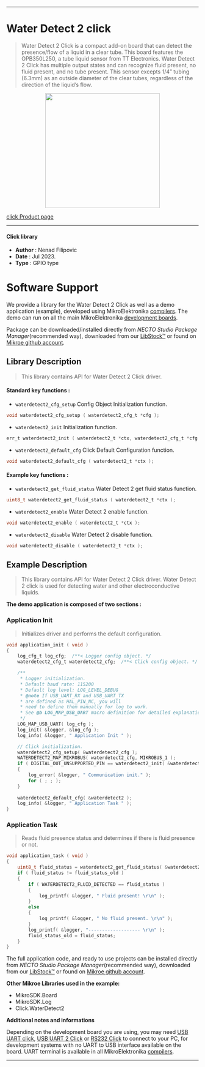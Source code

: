
---
# Water Detect 2 click

> Water Detect 2 Click is a compact add-on board that can detect the presence/flow of a liquid in a clear tube. This board features the OPB350L250, a tube liquid sensor from TT Electronics. Water Detect 2 Click has multiple output states and can recognize fluid present, no fluid present, and no tube present. This sensor excepts 1/4” tubing (6.3mm) as an outside diameter of the clear tubes, regardless of the direction of the liquid’s flow.

<p align="center">
  <img src="https://download.mikroe.com/images/click_for_ide/waterdetect2_click.png" height=300px>
</p>

[click Product page](https://www.mikroe.com/water-detect-2-click)

---


#### Click library

- **Author**        : Nenad Filipovic
- **Date**          : Jul 2023.
- **Type**          : GPIO type


# Software Support

We provide a library for the Water Detect 2 Click
as well as a demo application (example), developed using MikroElektronika
[compilers](https://www.mikroe.com/necto-studio).
The demo can run on all the main MikroElektronika [development boards](https://www.mikroe.com/development-boards).

Package can be downloaded/installed directly from *NECTO Studio Package Manager*(recommended way), downloaded from our [LibStock&trade;](https://libstock.mikroe.com) or found on [Mikroe github account](https://github.com/MikroElektronika/mikrosdk_click_v2/tree/master/clicks).

## Library Description

> This library contains API for Water Detect 2 Click driver.

#### Standard key functions :

- `waterdetect2_cfg_setup` Config Object Initialization function.
```c
void waterdetect2_cfg_setup ( waterdetect2_cfg_t *cfg );
```

- `waterdetect2_init` Initialization function.
```c
err_t waterdetect2_init ( waterdetect2_t *ctx, waterdetect2_cfg_t *cfg );
```

- `waterdetect2_default_cfg` Click Default Configuration function.
```c
void waterdetect2_default_cfg ( waterdetect2_t *ctx );
```

#### Example key functions :

- `waterdetect2_get_fluid_status` Water Detect 2 get fluid status function.
```c
uint8_t waterdetect2_get_fluid_status ( waterdetect2_t *ctx );
```

- `waterdetect2_enable` Water Detect 2 enable function.
```c
void waterdetect2_enable ( waterdetect2_t *ctx );
```

- `waterdetect2_disable` Water Detect 2 disable function.
```c
void waterdetect2_disable ( waterdetect2_t *ctx );
```

## Example Description

> This library contains API for Water Detect 2 Click driver.
> Water Detect 2 click is used for detecting water and other electroconductive liquids.

**The demo application is composed of two sections :**

### Application Init

> Initializes driver and performs the default configuration.

```c
void application_init ( void ) 
{
    log_cfg_t log_cfg;  /**< Logger config object. */
    waterdetect2_cfg_t waterdetect2_cfg;  /**< Click config object. */

    /** 
     * Logger initialization.
     * Default baud rate: 115200
     * Default log level: LOG_LEVEL_DEBUG
     * @note If USB_UART_RX and USB_UART_TX 
     * are defined as HAL_PIN_NC, you will 
     * need to define them manually for log to work. 
     * See @b LOG_MAP_USB_UART macro definition for detailed explanation.
     */
    LOG_MAP_USB_UART( log_cfg );
    log_init( &logger, &log_cfg );
    log_info( &logger, " Application Init " );

    // Click initialization.
    waterdetect2_cfg_setup( &waterdetect2_cfg );
    WATERDETECT2_MAP_MIKROBUS( waterdetect2_cfg, MIKROBUS_1 );
    if ( DIGITAL_OUT_UNSUPPORTED_PIN == waterdetect2_init( &waterdetect2, &waterdetect2_cfg ) ) 
    {
        log_error( &logger, " Communication init." );
        for ( ; ; );
    }
    
    waterdetect2_default_cfg( &waterdetect2 );
    log_info( &logger, " Application Task " );
}
```

### Application Task

> Reads fluid presence status and determines if there is fluid presence or not.

```c
void application_task ( void ) 
{
    uint8_t fluid_status = waterdetect2_get_fluid_status( &waterdetect2 );
    if ( fluid_status != fluid_status_old )
    {
        if ( WATERDETECT2_FLUID_DETECTED == fluid_status )
        {
            log_printf( &logger, " Fluid present! \r\n" );
        }
        else
        {
            log_printf( &logger, " No fluid present. \r\n" );
        }
        log_printf( &logger, "------------------- \r\n" );
        fluid_status_old = fluid_status;
    }
}
```

The full application code, and ready to use projects can be installed directly from *NECTO Studio Package Manager*(recommended way), downloaded from our [LibStock&trade;](https://libstock.mikroe.com) or found on [Mikroe github account](https://github.com/MikroElektronika/mikrosdk_click_v2/tree/master/clicks).

**Other Mikroe Libraries used in the example:**

- MikroSDK.Board
- MikroSDK.Log
- Click.WaterDetect2

**Additional notes and informations**

Depending on the development board you are using, you may need
[USB UART click](https://www.mikroe.com/usb-uart-click),
[USB UART 2 Click](https://www.mikroe.com/usb-uart-2-click) or
[RS232 Click](https://www.mikroe.com/rs232-click) to connect to your PC, for
development systems with no UART to USB interface available on the board. UART
terminal is available in all MikroElektronika
[compilers](https://shop.mikroe.com/compilers).

---
